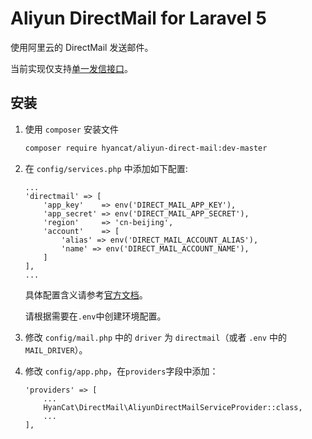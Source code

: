# Aliyun DirectMail for Laravel 5

使用阿里云的 DirectMail 发送邮件。

当前实现仅支持[单一发信接口](https://help.aliyun.com/document_detail/29444.html)。

## 安装

1. 使用 `composer` 安装文件

   ```bash
   composer require hyancat/aliyun-direct-mail:dev-master
   ```

1. 在 `config/services.php` 中添加如下配置:

	```
   ...
	'directmail' => [
		'app_key'    => env('DIRECT_MAIL_APP_KEY'),
		'app_secret' => env('DIRECT_MAIL_APP_SECRET'),
		'region'     => 'cn-beijing',
		'account'    => [
			'alias' => env('DIRECT_MAIL_ACCOUNT_ALIAS'),
			'name' => env('DIRECT_MAIL_ACCOUNT_NAME'),
		]
	],
	...
	```

   具体配置含义请参考[官方文档](https://help.aliyun.com/document_detail/29444.html)。

   请根据需要在`.env`中创建环境配置。

1. 修改 `config/mail.php` 中的 `driver` 为 `directmail`（或者 `.env` 中的 `MAIL_DRIVER`）。

1. 修改 `config/app.php`，在`providers`字段中添加：

   ```
   'providers' => [
       ...
       HyanCat\DirectMail\AliyunDirectMailServiceProvider::class,
       ...
   ],
   ```
